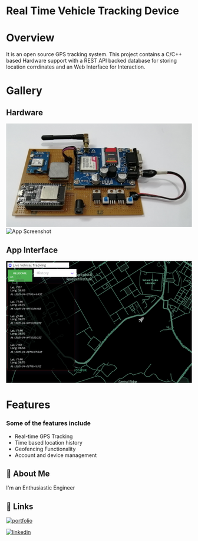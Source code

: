 # Real Time Vehicle Tracking Device

# Overview
It is an open source GPS tracking system. This project contains a C/C++ based Hardware support with a REST API backed database for storing location corrdinates and an Web Interface for Interaction. 

# Gallery
## Hardware
![App Screenshot](device1.jpg)
![App Screenshot](device3.jpg)

## App Interface
![App Screenshot](tracking.png)

# Features
### Some of the features include
- Real-time GPS Tracking
- Time based location history
- Geofencing Functionality
- Account and device management


## 🚀 About Me
I'm an Enthusiastic Engineer

## 🔗 Links
[![portfolio](https://img.shields.io/badge/my_portfolio-000?style=for-the-badge&logo=ko-fi&logoColor=white)](https://github.com/rohitkrtiwari)

[![linkedin](https://img.shields.io/badge/linkedin-0A66C2?style=for-the-badge&logo=linkedin&logoColor=white)](https://www.linkedin.com/in/rohit-tiwari-61a867168/)
